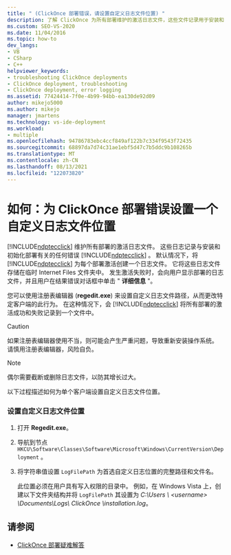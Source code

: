 ```yaml
---
title: " (ClickOnce 部署错误，请设置自定义日志文件位置) "
description: 了解 ClickOnce 为所有部署维护的激活日志文件，这些文件记录用于安装和初始化 ClickOnce 部署的错误。
ms.custom: SEO-VS-2020
ms.date: 11/04/2016
ms.topic: how-to
dev_langs:
- VB
- CSharp
- C++
helpviewer_keywords:
- troubleshooting ClickOnce deployments
- ClickOnce deployment, troubleshooting
- ClickOnce deployment, error logging
ms.assetid: 77424414-7f0e-4b99-94bb-ea130de92d09
author: mikejo5000
ms.author: mikejo
manager: jmartens
ms.technology: vs-ide-deployment
ms.workload:
- multiple
ms.openlocfilehash: 94786783ebc4ccf849af122b7c334f9543f72435
ms.sourcegitcommit: 68897da7d74c31ae1ebf5d47c7b5ddc9b108265b
ms.translationtype: MT
ms.contentlocale: zh-CN
ms.lasthandoff: 08/13/2021
ms.locfileid: "122073820"
---
```

# <a name="how-to-set-a-custom-log-file-location-for-clickonce-deployment-errors"></a>如何：为 ClickOnce 部署错误设置一个自定义日志文件位置
[!INCLUDE[ndptecclick](../deployment/includes/ndptecclick_md.md)] 维护所有部署的激活日志文件。 这些日志记录与安装和初始化部署有关的任何错误 [!INCLUDE[ndptecclick](../deployment/includes/ndptecclick_md.md)] 。 默认情况下，将 [!INCLUDE[ndptecclick](../deployment/includes/ndptecclick_md.md)] 为每个部署激活创建一个日志文件。 它将这些日志文件存储在临时 Internet Files 文件夹中。 发生激活失败时，会向用户显示部署的日志文件，并且用户在结果错误对话框中单击 " **详细信息** "。

 您可以使用注册表编辑器 (**regedit.exe**) 来设置自定义日志文件路径，从而更改特定客户端的此行为。 在这种情况下，会 [!INCLUDE[ndptecclick](../deployment/includes/ndptecclick_md.md)] 将所有部署的激活成功和失败记录到一个文件中。

> [!CAUTION]
> 如果注册表编辑器使用不当，则可能会产生严重问题，导致重新安装操作系统。 请慎用注册表编辑器，风险自负。

> [!NOTE]
> 偶尔需要截断或删除日志文件，以防其增长过大。

 以下过程描述如何为单个客户端设置自定义日志文件位置。

### <a name="to-set-a-custom-log-file-location"></a>设置自定义日志文件位置

1. 打开 **Regedit.exe**。

2. 导航到节点 `HKCU\Software\Classes\Software\Microsoft\Windows\CurrentVersion\Deployment` 。

3. 将字符串值设置 `LogFilePath` 为首选自定义日志位置的完整路径和文件名。

     此位置必须在用户具有写入权限的目录中。 例如，在 Windows Vista 上，创建以下文件夹结构并将 `LogFilePath` 其设置为 *C:\Users \\ \<username> \Documents\Logs\ ClickOnce \installation.log*。

## <a name="see-also"></a>请参阅
- [ClickOnce 部署疑难解答](../deployment/troubleshooting-clickonce-deployments.md)